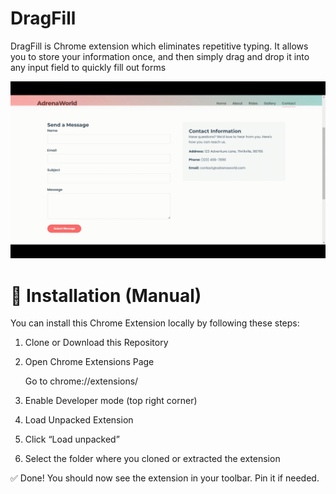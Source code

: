 # DragFill

DragFill is Chrome extension which eliminates repetitive typing. It allows you to store your information once, and then simply drag and drop it into any input field to quickly fill out forms

![drag-fill-gif](asset/drag-fill-gif.gif)

# 🚀 Installation (Manual)

You can install this Chrome Extension locally by following these steps:

1. Clone or Download this Repository

2. Open Chrome Extensions Page
   
    Go to chrome://extensions/

3. Enable Developer mode (top right corner)

4. Load Unpacked Extension

5. Click “Load unpacked”

6. Select the folder where you cloned or extracted the extension

✅ Done!
You should now see the extension in your toolbar. Pin it if needed.
